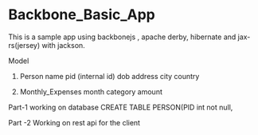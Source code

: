 Backbone_Basic_App
==================

This is a sample app using backbonejs , apache derby, hibernate and jax-rs(jersey) with jackson.


Model
1. Person
	name
	pid (internal id)
	dob
	address
	city
	country

2. Monthly_Expenses
	month
	category
	amount

Part-1 working on database
CREATE TABLE PERSON(PID int not null,
	
Part -2 Working on rest api for the client	

